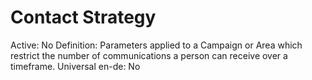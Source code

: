# Contact Strategy

Active: No
Definition: Parameters applied to a Campaign or Area which restrict the number of communications a person can receive over a timeframe.
Universal en-de: No
